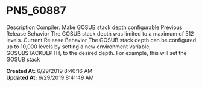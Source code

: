 # PN5_60887

Description Compiler: Make GOSUB stack depth configurable Previous Release Behavior The GOSUB stack depth was limited to a maximum of 512 levels. Current Release Behavior The GOSUB stack depth can be configured up to 10,000 levels by setting a new environment variable, GOSUBSTACKDEPTH, to the desired depth. For example, this will set the GOSUB stack  

**Created At:** 6/29/2019 8:40:16 AM  
**Updated At:** 6/29/2019 8:41:49 AM  

